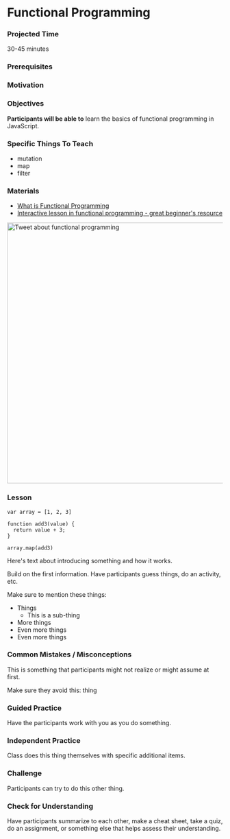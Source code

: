 # Functional Programming

### Projected Time
30-45 minutes

### Prerequisites


### Motivation


### Objectives
**Participants will be able to** learn the basics of functional programming in JavaScript.

### Specific Things To Teach
- mutation
- map
- filter

### Materials

- [What is Functional Programming](https://medium.com/javascript-scene/master-the-javascript-interview-what-is-functional-programming-7f218c68b3a0)
- [Interactive lesson in functional programming - great beginner's resource](http://reactivex.io/learnrx/)

<img width="608" alt="Tweet about functional programming" src="https://cloud.githubusercontent.com/assets/16581819/22812830/e2d723fe-eefb-11e6-87ed-775e2b5fd105.png">

### Lesson

    var array = [1, 2, 3]

    function add3(value) {
      return value + 3;
    }

    array.map(add3)

Here's text about introducing something and how it works.

Build on the first information. Have participants guess things, do an activity, etc.

Make sure to mention these things:
- Things
	- This is a sub-thing
- More things
- Even more things
- Even more things


### Common Mistakes / Misconceptions

This is something that participants might not realize or might assume at first.

Make sure they avoid this: thing


### Guided Practice

Have the participants work with you as you do something.


### Independent Practice

Class does this thing themselves with specific additional items.


### Challenge

Participants can try to do this other thing.


### Check for Understanding

Have participants summarize to each other, make a cheat sheet, take a quiz, do an assignment, or something else that helps assess their understanding.
